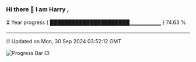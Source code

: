 ### Hi there 👋 I am Harry , 

⏳ Year progress { ██████████████████████▁▁▁▁▁▁▁▁ } 74.63 %

---

⏰ Updated on Mon, 30 Sep 2024 03:52:12 GMT

![Progress Bar CI](https://github.com/duykhang68/duykhang68/workflows/Progress%20Bar%20CI/badge.svg)

